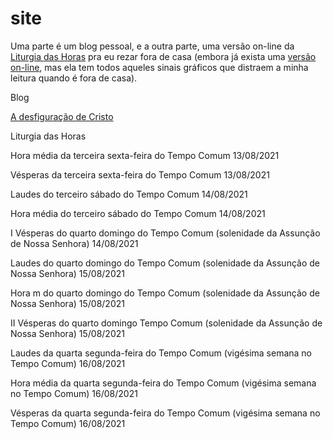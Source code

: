 # site
Uma parte é um blog pessoal, e a outra parte, uma versão on-line da <a href="https://pt.wikipedia.org/wiki/Liturgia_das_Horas">Liturgia das Horas</a> pra eu rezar fora de casa (embora já exista uma <a href="https://liturgiadashoras.online/">versão on-line</a>, mas ela tem todos aqueles sinais 
gráficos que distraem a minha leitura quando é fora de casa).

Blog

<a href="adesfiguracaodecristo.html">A desfiguração de Cristo</a>


Liturgia das Horas

<a herf="60hrm3sex.html">Hora média da terceira sexta-feira do Tempo Comum</a> 13/08/2021

<a herf="61ves3sex.html">Vésperas da terceira sexta-feira do Tempo Comum</a> 13/08/2021

<a herf="62lau3sab.html">Laudes do terceiro sábado do Tempo Comum</a> 14/08/2021

<a herf="63hrm3sab.html">Hora média do terceiro sábado do Tempo Comum</a> 14/08/2021

I Vésperas do quarto domingo do Tempo Comum (solenidade da Assunção de Nossa Senhora) 14/08/2021


Laudes do quarto domingo do Tempo Comum (solenidade da Assunção de Nossa Senhora) 15/08/2021

Hora m do quarto domingo do Tempo Comum (solenidade da Assunção de Nossa Senhora) 15/08/2021

II Vésperas do quarto domingo Tempo Comum (solenidade da Assunção de Nossa Senhora) 15/08/2021


Laudes da quarta segunda-feira do Tempo Comum (vigésima semana no Tempo Comum) 16/08/2021

Hora média da quarta segunda-feira do Tempo Comum (vigésima semana no Tempo Comum) 16/08/2021

Vésperas da quarta segunda-feira do Tempo Comum (vigésima semana no Tempo Comum) 16/08/2021
